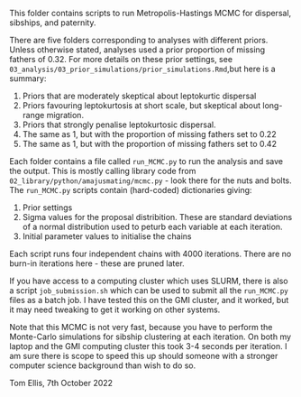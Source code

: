 This folder contains scripts to run Metropolis-Hastings MCMC for dispersal, 
sibships, and paternity.

There are five folders corresponding to analyses with different priors. Unless
otherwise stated, analyses used a prior proportion of missing fathers of 0.32.
For more details on these prior settings, see
`03_analysis/03_prior_simulations/prior_simulations.Rmd`,but here is a summary:

1. Priors that are moderately skeptical about leptokurtic dispersal
2. Priors favouring leptokurtosis at short scale, but skeptical about long-range
    migration.
3. Priors that strongly penalise leptokurtosic dispersal.
4. The same as 1, but with the proportion of missing fathers set to 0.22
5. The same as 1, but with the proportion of missing fathers set to 0.42

Each folder contains a file called `run_MCMC.py` to run the analysis and save
the output. This is mostly calling library code from
 `02_library/python/amajusmating/mcmc.py` - look there for the nuts and bolts.
 The `run_MCMC.py` scripts contain (hard-coded) dictionaries giving:

1. Prior settings
2. Sigma values for the proposal distribition. These are standard deviations of
    a normal distribution used to peturb each variable at each iteration.
3. Initial parameter values to initialise the chains

Each script runs four independent chains with 4000 iterations. There are no
burn-in iterations here - these are pruned later.

If you have access to a computing cluster which uses SLURM, there is also a
script `job_submission.sh` which can be used to submit all the `run_MCMC.py`
files as a batch job. I have tested this on the GMI cluster, and it worked, but 
it may need tweaking to get it working on other systems.

Note that this MCMC is not very fast, because you have to perform the 
Monte-Carlo simulations for sibship clustering at each iteration. On both my
laptop and the GMI computing cluster this took 3-4 seconds per iteration. I am
sure there is scope to speed this up should someone with a stronger computer
science background than wish to do so.

Tom Ellis, 7th October 2022